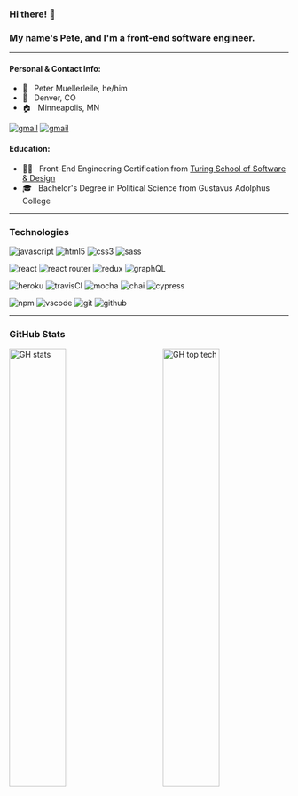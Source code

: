 ### Hi there! 👋
### My name's Pete, and I'm a front-end software engineer.

***

#### Personal & Contact Info:
* 🦥 &nbsp; Peter Muellerleile, he/him
* 📍 &nbsp; Denver, CO
* 🏠 &nbsp; Minneapolis, MN
<p>
      <a href="https://www.linkedin.com/in/pcmueller/"><img src="https://img.shields.io/badge/linkedin-%230077B5.svg?style=for-the-badge&logo=linkedin&logoColor=white" alt="gmail"></a>
      <a href="mailto:pmuellerleile@gmail.com"><img src="https://img.shields.io/badge/Gmail-D14836?style=for-the-badge&logo=gmail&logoColor=white" alt="gmail"></a>
</p>



####  Education:
* 👨‍💻 &nbsp; Front-End Engineering Certification from [Turing School of Software & Design](https://terminal.turing.edu/profiles/883)
* 🎓 &nbsp; Bachelor's Degree in Political Science from Gustavus Adolphus College

***

### Technologies

<p>
     <img src="https://img.shields.io/badge/javascript%20-%23323330.svg?&style=for-the-badge&logo=javascript&logoColor=%23F7DF1E" alt="javascript"/>
     <img src="https://img.shields.io/badge/html5%20-%23E34F26.svg?&style=for-the-badge&logo=html5&logoColor=white" alt="html5"/>
     <img src="https://img.shields.io/badge/css3%20-%231572B6.svg?&style=for-the-badge&logo=css3&logoColor=white" alt="css3"/>
     <img src="https://img.shields.io/badge/SASS%20-hotpink.svg?&style=for-the-badge&logo=SASS&logoColor=white" alt="sass"/>
<p>
     <img src="https://img.shields.io/badge/react%20-%2320232a.svg?&style=for-the-badge&logo=react&logoColor=%2361DAFB" alt="react"/>
     <img src="https://img.shields.io/badge/React_Router-CA4245?style=for-the-badge&logo=react-router&logoColor=white" alt="react router"/>
     <img src="https://img.shields.io/badge/redux-%23593d88.svg?style=for-the-badge&logo=redux&logoColor=white" alt="redux" />
     <img src="https://img.shields.io/badge/GraphQL%20-%2343853D.svg?&color=lightgray&style=for-the-badge&logo=graphQL&logoColor=ff69b4" alt="graphQL" /> 
</p>
<p>
     <img src="https://img.shields.io/badge/Heroku-430098?style=for-the-badge&logo=heroku&logoColor=white" alt="heroku" />
     <img src="https://img.shields.io/badge/travisci%20-%232B2F33.svg?&style=for-the-badge&logo=travis&logoColor=white" alt="travisCI"/>
     <img src="https://img.shields.io/badge/-mocha-%238D6748?style=for-the-badge&logo=mocha&logoColor=white" alt="mocha" />
     <img src="https://img.shields.io/badge/chai-A11404?style=for-the-badge&logo=chai&logoColor=white" alt="chai" />
     <img src="https://img.shields.io/badge/-cypress-%23E5E5E5?style=for-the-badge&logo=cypress&logoColor=058a5e" alt="cypress" />
</p>
<p>
     <img src="https://img.shields.io/badge/NPM-%23000000.svg?style=for-the-badge&logo=npm&logoColor=white" alt="npm" />
     <img src="https://img.shields.io/badge/VisualStudioCode-0078d7.svg?style=for-the-badge&logo=visual-studio-code&logoColor=white" alt="vscode" />
     <img src="https://img.shields.io/badge/git-%23F05033.svg?style=for-the-badge&logo=git&logoColor=white" alt="git" />
     <img src="https://img.shields.io/badge/github-%23121011.svg?style=for-the-badge&logo=github&logoColor=white" alt="github" />
</p>

***

### GitHub Stats

<p>
 <img width="45%" alt="GH stats" src="https://github-readme-stats.vercel.app/api?username=pcmueller&show_icons=true&layout=compact&theme=blue-green&hide=stars_private=true">
 <img width="45%" align="right" alt="GH top tech" src="https://github-readme-stats.vercel.app/api/top-langs/?username=pcmueller&show_icons=true&layout=compact&theme=blue-green">
</p>
